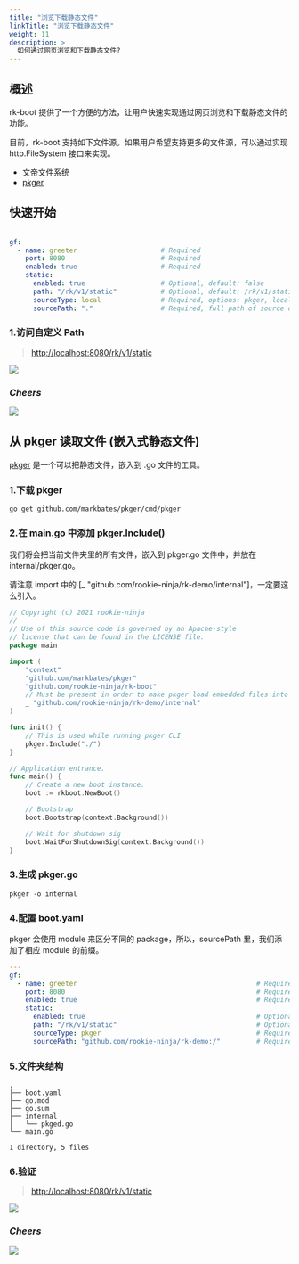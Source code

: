 ```yaml
---
title: "浏览下载静态文件"
linkTitle: "浏览下载静态文件"
weight: 11
description: >
  如何通过网页浏览和下载静态文件?
---
```


## 概述
rk-boot 提供了一个方便的方法，让用户快速实现通过网页浏览和下载静态文件的功能。

目前，rk-boot 支持如下文件源。如果用户希望支持更多的文件源，可以通过实现 http.FileSystem 接口来实现。
- 文帝文件系统
- [pkger](https://github.com/markbates/pkger)

## 快速开始
```yaml
---
gf:
  - name: greeter                     # Required
    port: 8080                        # Required
    enabled: true                     # Required
    static:
      enabled: true                   # Optional, default: false
      path: "/rk/v1/static"           # Optional, default: /rk/v1/static
      sourceType: local               # Required, options: pkger, local
      sourcePath: "."                 # Required, full path of source directory
```

### 1.访问自定义 Path
> [http://localhost:8080/rk/v1/static](http://localhost:8080/rk/v1/static)

![](/bootstrapper/user-guide/gf-golang/advanced/static-file-handler.png)

### _**Cheers**_
![](/bootstrapper/user-guide/cheers.png)

## 从 pkger 读取文件 (嵌入式静态文件)
[pkger](https://github.com/markbates/pkger) 是一个可以把静态文件，嵌入到 .go 文件的工具。

### 1.下载 pkger
```shell script
go get github.com/markbates/pkger/cmd/pkger
```

### 2.在 main.go 中添加 pkger.Include() 
我们将会把当前文件夹里的所有文件，嵌入到 pkger.go 文件中，并放在 internal/pkger.go。

请注意 import 中的 [_ "github.com/rookie-ninja/rk-demo/internal"]，一定要这么引入。

```go
// Copyright (c) 2021 rookie-ninja
//
// Use of this source code is governed by an Apache-style
// license that can be found in the LICENSE file.
package main

import (
	"context"
	"github.com/markbates/pkger"
	"github.com/rookie-ninja/rk-boot"
	// Must be present in order to make pkger load embedded files into memory.
	_ "github.com/rookie-ninja/rk-demo/internal"
)

func init() {
	// This is used while running pkger CLI
	pkger.Include("./")
}

// Application entrance.
func main() {
	// Create a new boot instance.
	boot := rkboot.NewBoot()

	// Bootstrap
	boot.Bootstrap(context.Background())

	// Wait for shutdown sig
	boot.WaitForShutdownSig(context.Background())
}
```

### 3.生成 pkger.go
```shell script
pkger -o internal
```

### 4.配置 boot.yaml
pkger 会使用 module 来区分不同的 package，所以，sourcePath 里，我们添加了相应 module 的前缀。

```yaml
---
gf:
  - name: greeter                                             # Required
    port: 8080                                                # Required
    enabled: true                                             # Required
    static:
      enabled: true                                           # Optional, default: false
      path: "/rk/v1/static"                                   # Optional, default: /rk/v1/static
      sourceType: pkger                                       # Required, options: pkger, local
      sourcePath: "github.com/rookie-ninja/rk-demo:/"         # Required, full path of source directory
```

### 5.文件夹结构
```
.
├── boot.yaml
├── go.mod
├── go.sum
├── internal
│   └── pkged.go
└── main.go

1 directory, 5 files
```

### 6.验证
> [http://localhost:8080/rk/v1/static](http://localhost:8080/rk/v1/static)

![](/bootstrapper/user-guide/gf-golang/advanced/static-file-handler-pkger.png)

### _**Cheers**_
![](/bootstrapper/user-guide/cheers.png)





